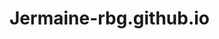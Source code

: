 # Jermaine-rbg.github.io

<href src="https://socialify.git.ci/Jermaine-rbg/Jermaine-rbg.github.io/image?language=1&name=1&owner=1&stargazers=1&theme=Light">
